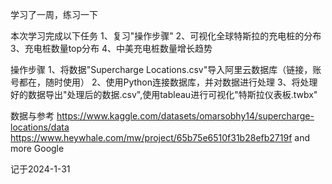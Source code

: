 学习了一周，练习一下

本次学习完成以下任务
1、复习"操作步骤"
2、可视化全球特斯拉的充电桩的分布
3、充电桩数量top分布
4、中美充电桩数量增长趋势

操作步骤
1、将数据"Supercharge Locations.csv"导入阿里云数据库（链接，账号都在，随时使用）
2、使用Python连接数据库，并对数据进行处理
3、将处理好的数据导出"处理后的数据.csv",使用tableau进行可视化"特斯拉仪表板.twbx"

数据与参考
https://www.kaggle.com/datasets/omarsobhy14/supercharge-locations/data
https://www.heywhale.com/mw/project/65b75e6510f31b28efb2719f
and more Google

记于2024-1-31

